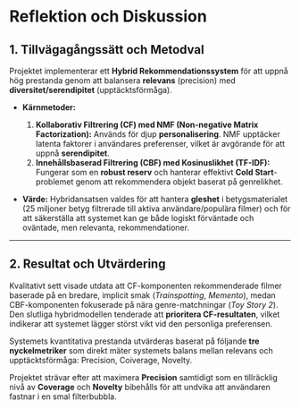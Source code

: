 # Reflektion och Diskussion 

## 1. Tillvägagångssätt och Metodval

Projektet implementerar ett **Hybrid Rekommendationssystem** för att uppnå hög prestanda genom att balansera **relevans** (precision) med **diversitet/serendipitet** (upptäcktsförmåga).

* **Kärnmetoder:**
    1.  **Kollaborativ Filtrering (CF) med NMF (Non-negative Matrix Factorization):** Används för djup **personalisering**. NMF upptäcker latenta faktorer i användares preferenser, vilket är avgörande för att uppnå **serendipitet**.
    2.  **Innehållsbaserad Filtrering (CBF) med Kosinuslikhet (TF-IDF):** Fungerar som en **robust reserv** och hanterar effektivt **Cold Start**-problemet genom att rekommendera objekt baserat på genrelikhet.

* **Värde:** Hybridansatsen valdes för att hantera **gleshet** i betygsmaterialet (25 miljoner betyg filtrerade till aktiva användare/populära filmer) och för att säkerställa att systemet kan ge både logiskt förväntade och oväntade, men relevanta, rekommendationer.

---

## 2. Resultat och Utvärdering

Kvalitativt sett visade utdata att CF-komponenten rekommenderade filmer baserade på en bredare, implicit smak (*Trainspotting*, *Memento*), medan CBF-komponenten fokuserade på nära genre-matchningar (*Toy Story 2*). Den slutliga hybridmodellen tenderade att **prioritera CF-resultaten**, vilket indikerar att systemet lägger störst vikt vid den personliga preferensen.

Systemets kvantitativa prestanda utvärderas baserat på följande **tre nyckelmetriker** som direkt mäter systemets balans mellan relevans och upptäcktsförmåga: Precision, Coiverage, Novelty.


Projektet strävar efter att maximera **Precision** samtidigt som en tillräcklig nivå av **Coverage** och **Novelty** bibehålls för att undvika att användaren fastnar i en smal filterbubbla.
